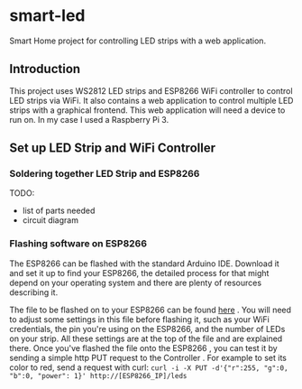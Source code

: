 # smart-led
Smart Home project for controlling LED strips with a web application.

## Introduction
This project uses WS2812 LED strips and ESP8266 WiFi controller to control 
LED strips via WiFi. It also contains a web application to control multiple 
LED strips with a graphical frontend. This web application will need a device to
 run on. In my case I used a Raspberry Pi 3. 


## Set up LED Strip and WiFi Controller

### Soldering together LED Strip and ESP8266
   TODO:
   - list of parts needed
   - circuit diagram
   
### Flashing software on ESP8266
The ESP8266 can be flashed with the standard Arduino IDE. Download it and set it
up to find your ESP8266, the detailed process for that might depend on your
 operating system and there are plenty of resources describing it.

The file to be flashed on to your ESP8266 can be found [here](esp8266/led_rest_api/led_rest_api.ino) .
You will need to adjust some settings in this file before flashing it, such
 as your WiFi credentials, the pin you're using on the ESP8266, and the
  number of LEDs on your strip. All these settings are at the top of the file
   and are explained there. Once you've flashed the file onto the ESP8266
   , you can test it by sending a simple http PUT request to the Controller
   . For example to set its color to red, send a request with curl:
      ```
      curl -i -X PUT -d'{"r":255, "g":0, "b":0, "power": 1}' http://[ESP8266_IP]/leds
      ```

